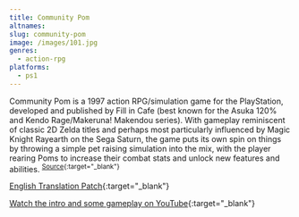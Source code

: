 ```yaml
---
title: Community Pom
altnames:
slug: community-pom
image: /images/101.jpg
genres:
  - action-rpg
platforms:
  - ps1
---
```


Community Pom is a 1997 action RPG/simulation game for the PlayStation, developed and published by Fill in Cafe (best known for the Asuka 120% and Kendo Rage/Makeruna! Makendou series). With gameplay reminiscent of classic 2D Zelda titles and perhaps most particularly influenced by Magic Knight Rayearth on the Sega Saturn, the game puts its own spin on things by throwing a simple pet raising simulation into the mix, with the player rearing Poms to increase their combat stats and unlock new features and abilities. <sup>[Source](https://www.romhacking.net/translations/6301/){:target="_blank"}</sup>

[English Translation Patch](https://www.romhacking.net/translations/6301/){:target="_blank"}

[Watch the intro and some gameplay on YouTube](https://www.youtube.com/watch?v=D7OVZ2R-A64){:target="_blank"}
